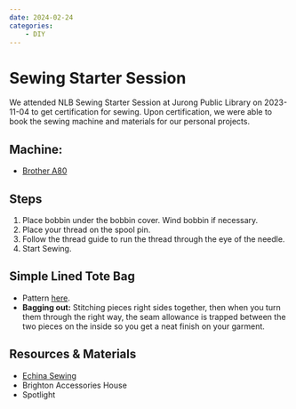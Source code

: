 ```yaml
---
date: 2024-02-24
categories:
    - DIY
---
```


# Sewing Starter Session

We attended NLB Sewing Starter Session at Jurong Public Library on 2023-11-04 to get certification for sewing.
Upon certification, we were able to book the sewing machine and materials for our personal projects.

<!-- more -->

## Machine:

-   [Brother A80]

## Steps

1. Place bobbin under the bobbin cover. Wind bobbin if necessary.
2. Place your thread on the spool pin.
3. Follow the thread guide to run the thread through the eye of the needle.
4. Start Sewing.

## Simple Lined Tote Bag

-   Pattern [here](../../static/blog/2024-02-24/tote_bag.pdf).
-   **Bagging out:** Stitching pieces right sides together, then when you turn them through the right way, the seam allowance is trapped between the two pieces on the inside so you get a neat finish on your garment.

## Resources & Materials

-   [Echina Sewing]
-   Brighton Accessories House
-   Spotlight

[Brother A80]: https://www.manua.ls/brother/innov-is-a80/manual
[Echina Sewing]: https://www.echidnasewing.com.au/article/sewing/
